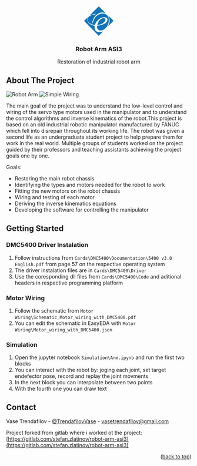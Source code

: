 <div id="top"></div>

<!-- PROJECT LOGO -->
<br />
<div align="center">
  <a href="https://feit.ukim.edu.mk/en/">
    <img src="images/logo.png" alt="Logo" width="80" height="80">
  </a>

  <h3 align="center">Robot Arm ASI3</h3>

  <p align="center">
    Restoration of industrial robot arm
    <br />
   
  </p>
</div>


<!-- ABOUT THE PROJECT -->
## About The Project
![Robot Arm](images/robot_arm.jpg)
![Simple Wiring](images/wiring.jpg)

The main goal of the project was to understand the low-level control and wiring of the servo type motors used in the manipulator and to understand the control algorithms and inverse kinematics of the robot.This project is based on an old industrial robotic manipulator manufactured by FANUC which fell into disrepair throughout its working life. The robot was given a second life as an undergraduate student project to help prepare them for work in the real world. Multiple groups of students worked on the project guided by their professors and teaching assistants achieving the project goals one by one.

Goals:

* Restoring the main robot chassis
* Identifying the types and motors needed for the robot to work
* Fitting the new motors on the robot chassis
* Wiring and testing of each motor
* Deriving the inverse kinematics equations 
* Developing the software for controlling the manipulator

<!-- GETTING STARTED -->
## Getting Started

### DMC5400 Driver Instalation
1. Follow instructions from `Cards\DMC5400\Documentation\5400 v3.0 English.pdf` from page 57 on the respective operating system
2. The driver instalation files are in `Cards\DMC5400\Driver`
3. Use the coresponding dll files from `Cards\DMC5400\Code` and aditional headers in respective programming platform

### Motor Wiring
1. Follow the schematic from `Motor Wiring\Schematic_Motor_wiring_with_DMC5400.pdf`
2. You can edit the schematic in EasyEDA with `Motor Wiring\Motor_wiring_with_DMC5400.json`

### Simulation
1. Open the jupyter notebook `Simulation\Arm.ipynb` and run the first two blocks
2. You can interact with the robot by: joging each joint, set target endefector pose, record and replay the joint movments
3. In the next block you can interpolate between two points 
4. With the fourth one you can draw text

<!-- CONTACT -->
## Contact

Vase Trendafilov - [@TrendafilovVase](https://twitter.com/TrendafilovVase) - vasetrendafilov@gmail.com

Project forked from gitlab where i worked ot the project: [https://gitlab.com/stefan.zlatinov/robot-arm-asi3](https://gitlab.com/stefan.zlatinov/robot-arm-asi3)

<p align="right">(<a href="#top">back to top</a>)</p>